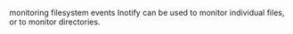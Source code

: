 monitoring filesystem events
Inotify can be used to monitor individual files, or to monitor directories.